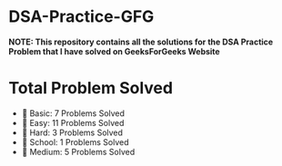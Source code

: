 # DSA-Practice-GFG

 **NOTE: This repository contains all the solutions for the DSA Practice Problem that I have solved on GeeksForGeeks Website**

 # Total Problem Solved

- 📂 Basic: 7 Problems Solved
- 📂 Easy: 11 Problems Solved
- 📂 Hard: 3 Problems Solved
- 📂 School: 1 Problems Solved
- 📂 Medium: 5 Problems Solved
